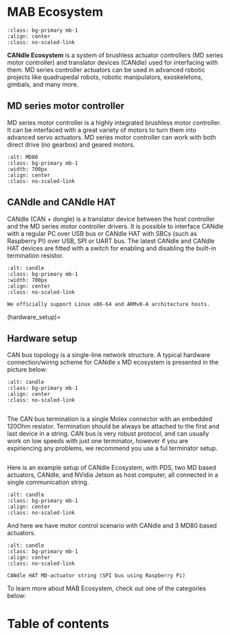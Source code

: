 # MAB Ecosystem

```{figure} images/md80_actuators.jpg
:class: bg-primary mb-1
:align: center
:class: no-scaled-link
```

**CANdle Ecosystem** is a system of brushless actuator controllers (MD series motor controller) and
translator devices (CANdle) used for interfacing with them. MD series controller actuators can be used
in advanced robotic projects like quadrupedal robots, robotic manipulators, exoskeletons, gimbals, and
many more.

## MD series motor controller

MD series motor controller is a highly integrated brushless motor controller. It can be interfaced with
a great variety of motors to turn them into advanced servo actuators. MD series motor controller can
work with both direct drive (no gearbox) and geared motors.

```{image} images/mds.jpg
:alt: MD80
:class: bg-primary mb-1
:width: 700px
:align: center
:class: no-scaled-link
```

## CANdle and CANdle HAT

CANdle (CAN + dongle) is a translator device between the host controller and the MD series motor
controller drivers. It is possible to interface CANdle with a regular PC over USB bus or CANdle HAT with
SBCs (such as Raspberry PI) over USB, SPI or UART bus. The latest CANdle and CANdle HAT devices are
fitted with a switch for enabling and disabling the built-in termination resistor.

```{image} CANdle/images/CANdle_joined.webp
:alt: candle
:class: bg-primary mb-1
:width: 700px
:align: center
:class: no-scaled-link
```

```{note}
We officially support Linux x86-64 and ARMv8-A architecture hosts.
```

(hardware_setup)=
## Hardware setup

CAN bus topology is a single-line network structure. A typical hardware connection/wiring scheme for
CANdle x MD ecosystem is presented in the picture below:

```{image} images/ecosystem_diagram.jpg
:alt: candle
:class: bg-primary mb-1
:align: center
:class: no-scaled-link
```
```{hint} In case you’d like to read more about the recommended lengths of the bus segments we suggest the [elektormotus guide](https://emusbms.com/files/bms/docs/Elektromotus_CAN_bus_recommendations_v0.2_rc3.pdf).
```

The CAN bus termination is a single Molex connector with an embedded 120Ohm resistor. Termination should
be always be attached to the first and last device in a string. CAN bus is very robust protocol, and
can usually work on low speeds with just one terminator, however if you are expiriencing any problems,
we recommend you use a ful terminator setup.
```{hint} Both CANdle and CANdleHAT feature a termination circuit, that can be enabled with a switch.
```

Here is an example setup of CANdle Ecosystem, with PDS, two MD based actuators, CANdle, and NVidia
Jetson as host computer, all connected in a single communication string.

```{image} images/ecosystem.jpg
:alt: candle
:class: bg-primary mb-1
:align: center
:class: no-scaled-link
```


And here we have motor control scenario with CANdle and 3 MD80 based actuators.

```{figure} images/hardware_setup_candleHAT.jpg
:alt: candle
:class: bg-primary mb-1
:align: center
:class: no-scaled-link

CANdle HAT MD-actuator string (SPI bus using Raspberry Pi)
```

To learn more about MAB Ecosystem, check out one of the categories below:
# Table of contents

```{tableofcontents}
```

